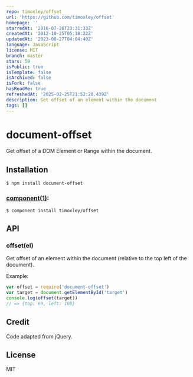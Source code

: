 ```yaml
---
repo: timoxley/offset
url: 'https://github.com/timoxley/offset'
homepage: ''
starredAt: '2016-07-26T23:31:33Z'
createdAt: '2012-10-25T05:18:22Z'
updatedAt: '2023-08-27T04:04:40Z'
language: JavaScript
license: MIT
branch: master
stars: 59
isPublic: true
isTemplate: false
isArchived: false
isFork: false
hasReadMe: true
refreshedAt: '2025-02-25T21:52:20.439Z'
description: Get offset of an element within the document
tags: []
---
```


# document-offset

Get offset of a DOM Element or Range within the document.

## Installation

```
$ npm install document-offset
```

### [component(1)](http://component.io):

```
$ component install timoxley/offset
```

## API

### offset(el)

Get offset of an element within the document (relative to the top left
of the document).

Example:

```js
var offset = require('document-offset')
var target = document.getElementById('target')
console.log(offset(target))
// => {top: 69, left: 108}
```

## Credit

Code adapted from jQuery.

## License

MIT
